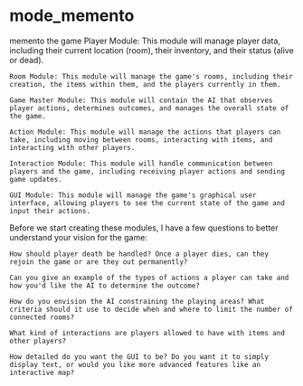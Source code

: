 # mode_memento
memento the game
    Player Module: This module will manage player data, including their current location (room), their inventory, and their status (alive or dead).

    Room Module: This module will manage the game's rooms, including their creation, the items within them, and the players currently in them.

    Game Master Module: This module will contain the AI that observes player actions, determines outcomes, and manages the overall state of the game.

    Action Module: This module will manage the actions that players can take, including moving between rooms, interacting with items, and interacting with other players.

    Interaction Module: This module will handle communication between players and the game, including receiving player actions and sending game updates.

    GUI Module: This module will manage the game's graphical user interface, allowing players to see the current state of the game and input their actions.

Before we start creating these modules, I have a few questions to better understand your vision for the game:

    How should player death be handled? Once a player dies, can they rejoin the game or are they out permanently?

    Can you give an example of the types of actions a player can take and how you'd like the AI to determine the outcome?

    How do you envision the AI constraining the playing areas? What criteria should it use to decide when and where to limit the number of connected rooms?

    What kind of interactions are players allowed to have with items and other players?

    How detailed do you want the GUI to be? Do you want it to simply display text, or would you like more advanced features like an interactive map?
